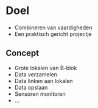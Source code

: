 # Doel

* Combineren van vaardigheden
* Een praktisch gericht projectje
  
## Concept

* Grote lokalen van B-blok
* Data verzamelen
* Data linken aan lokalen
* Data opslaan
* Sensoren monitoren
* ...